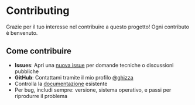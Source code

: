 # Contributing

Grazie per il tuo interesse nel contribuire a questo progetto! Ogni contributo è benvenuto.

## Come contribuire

- **Issues**: Apri una [nuova issue](/issues/new) per domande tecniche o discussioni pubbliche
- **GitHub**: Contattami tramite il mio profilo [@ghizza](https://github.com/ghizza)
- Controlla la [documentazione](README.md) esistente
- Per bug, includi sempre: versione, sistema operativo, e passi per riprodurre il problema